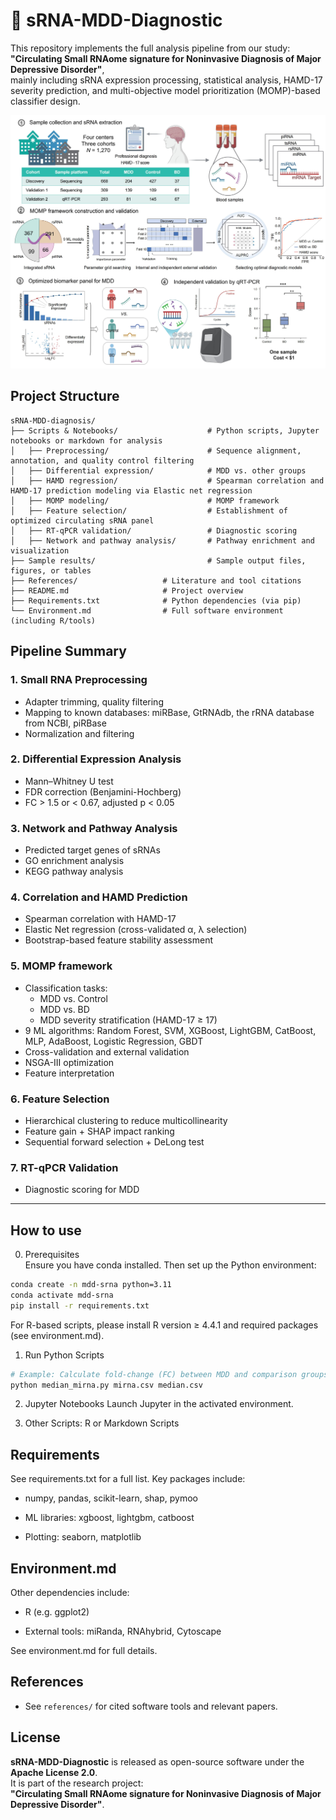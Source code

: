 # 🧠 sRNA-MDD-Diagnostic

This repository implements the full analysis pipeline from our study:  
**"Circulating Small RNAome signature for Noninvasive Diagnosis of Major Depressive Disorder"**,  
mainly including sRNA expression processing, statistical analysis, HAMD-17 severity prediction, and multi-objective model prioritization (MOMP)-based classifier design.

![Overview](./Overview.jpg)   





## Project Structure
```
sRNA-MDD-diagnosis/
├── Scripts & Notebooks/                    # Python scripts, Jupyter notebooks or markdown for analysis
│   ├── Preprocessing/                      # Sequence alignment, annotation, and quality control filtering
│   ├── Differential expression/            # MDD vs. other groups
│   ├── HAMD regression/                    # Spearman correlation and HAMD-17 prediction modeling via Elastic net regression 
│   ├── MOMP modeling/                      # MOMP framework
│   ├── Feature selection/                  # Establishment of optimized circulating sRNA panel
│   ├── RT-qPCR validation/                 # Diagnostic scoring
│   ├── Network and pathway analysis/       # Pathway enrichment and visualization
├── Sample results/                         # Sample output files, figures, or tables
├── References/                   # Literature and tool citations
├── README.md                     # Project overview
├── Requirements.txt              # Python dependencies (via pip)
└── Environment.md                # Full software environment (including R/tools)
```

## Pipeline Summary

### 1. **Small RNA Preprocessing**
- Adapter trimming, quality filtering
- Mapping to known databases: miRBase, GtRNAdb, the rRNA database from NCBI, piRBase
- Normalization and filtering

### 2. **Differential Expression Analysis**
- Mann–Whitney U test
- FDR correction (Benjamini-Hochberg)
- FC > 1.5 or < 0.67, adjusted p < 0.05

### 3. **Network and Pathway Analysis**
- Predicted target genes of sRNAs  
- GO enrichment analysis  
- KEGG pathway analysis  

### 4. **Correlation and HAMD Prediction**
- Spearman correlation with HAMD-17
- Elastic Net regression (cross-validated α, λ selection)
- Bootstrap-based feature stability assessment

### 5. **MOMP framework**
- Classification tasks:
  - MDD vs. Control
  - MDD vs. BD
  - MDD severity stratification (HAMD-17 ≥ 17)
- 9 ML algorithms: Random Forest, SVM, XGBoost, LightGBM, CatBoost, MLP, AdaBoost, Logistic Regression, GBDT
- Cross-validation and external validation 
- NSGA-III optimization
- Feature interpretation

### 6. **Feature Selection**
- Hierarchical clustering to reduce multicollinearity
- Feature gain + SHAP impact ranking
- Sequential forward selection + DeLong test

### 7. **RT-qPCR Validation**
- Diagnostic scoring for MDD
  
---



## How to use

0. Prerequisites  
Ensure you have conda installed. Then set up the Python environment:  
```bash
conda create -n mdd-srna python=3.11
conda activate mdd-srna
pip install -r requirements.txt
```
For R-based scripts, please install R version ≥ 4.4.1 and required packages (see environment.md).  

1. Run Python Scripts
```bash
# Example: Calculate fold-change (FC) between MDD and comparison groups based on median expression values:
python median_mirna.py mirna.csv median.csv
```
2. Jupyter Notebooks
   Launch Jupyter in the activated environment.
   
3. Other Scripts: R or Markdown Scripts

## Requirements
See requirements.txt for a full list. Key packages include:  

* numpy, pandas, scikit-learn, shap, pymoo

* ML libraries: xgboost, lightgbm, catboost

* Plotting: seaborn, matplotlib



## Environment.md

Other dependencies include:  

* R (e.g. ggplot2)  

* External tools: miRanda, RNAhybrid, Cytoscape   

See environment.md for full details.  

## References
- See `references/` for cited software tools and relevant papers.

## License
**sRNA-MDD-Diagnostic** is released as open-source software under the **Apache License 2.0**.  
It is part of the research project:  
**"Circulating Small RNAome signature for Noninvasive Diagnosis of Major Depressive Disorder"**.
